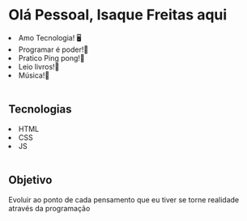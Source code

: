 <h1>Olá Pessoal, Isaque Freitas aqui</h1>
<li>Amo Tecnologia! 🖥
<li>Programar é poder!🧨
<li>Pratico Ping pong!🏓
<li>Leio livros!📙
<li>Música!🎹

<br>
<br>
<h2> Tecnologias</h2>
<li>HTML
<li>CSS
<li>JS
<br>
<br>
<h2>Objetivo</h2
  <p>Evoluir ao ponto de cada pensamento que eu tiver se torne realidade através da programação</p>

